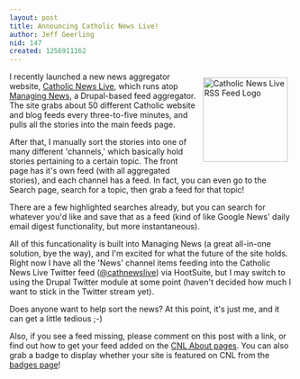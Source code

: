 ```yaml
---
layout: post
title: Announcing Catholic News Live!
author: Jeff Geerling
nid: 147
created: 1256911162
---
```

<p>
	<img align="right" alt="Catholic News Live RSS Feed Logo" height="150" hspace="10" src="/sites/opensourcecatholic.com/files/user-uploads/oscatholic/cnl-rss.png" vspace="10" width="150" />I recently launched a new news aggregator website, <a href="http://catholicnewslive.com/">Catholic News Live</a>, which runs atop <a href="http://managingnews.com/">Managing News</a>, a Drupal-based feed aggregator. The site grabs about 50 different Catholic website and blog feeds every three-to-five minutes, and pulls all the stories into the main feeds page.</p>
<p>
	After that, I manually sort the stories into one of many different &#39;channels,&#39; which basically hold stories pertaining to a certain topic. The front page has it&#39;s own feed (with all aggregated stories), and each channel has a feed. In fact, you can even go to the Search page, search for a topic, then grab a feed for that topic!</p>
<p>
	There are a few highlighted searches already, but you can search for whatever you&#39;d like and save that as a feed (kind of like Google News&#39; daily email digest functionality, but more instantaneous).</p>
<p>
	All of this funcationality is built into Managing News (a great all-in-one solution, bye the way), and I&#39;m excited for what the future of the site holds. Right now I have all the &#39;News&#39; channel items feeding into the Catholic News Live Twitter feed (<a href="http://twitter.com/cathnewslive">@cathnewslive</a>) via HootSuite, but I may switch to using the Drupal Twitter module at some point (haven&#39;t decided how much I want to stick in the Twitter stream yet).</p>
<p>
	Does anyone want to help sort the news? At this point, it&#39;s just me, and it can get a little tedious ;-)</p>
<p>
	Also, if you see a feed missing, please comment on this post with a link, or find out how to get your feed added on the <a href="http://catholicnewslive.com/node/1">CNL About pages</a>. You can also grab a badge to display whether your site is featured on CNL from the <a href="http://catholicnewslive.com/node/98">badges page</a>!</p>

